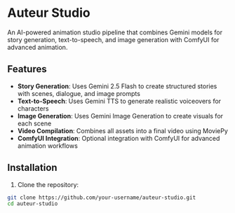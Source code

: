 # Auteur Studio

An AI-powered animation studio pipeline that combines Gemini models for story generation, text-to-speech, and image generation with ComfyUI for advanced animation.

## Features

- **Story Generation**: Uses Gemini 2.5 Flash to create structured stories with scenes, dialogue, and image prompts
- **Text-to-Speech**: Uses Gemini TTS to generate realistic voiceovers for characters
- **Image Generation**: Uses Gemini Image Generation to create visuals for each scene
- **Video Compilation**: Combines all assets into a final video using MoviePy
- **ComfyUI Integration**: Optional integration with ComfyUI for advanced animation workflows

## Installation

1. Clone the repository:
```bash
git clone https://github.com/your-username/auteur-studio.git
cd auteur-studio
